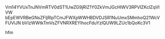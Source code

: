 Vm14YVUxTnJNVmRTV0dST1UwZG9jRlZ1Y0ZkVmJGcHlWV3RPVlZKclZqVlVW
bEpEWVRBeGNsZFljRlpTCmJFWXpWWHBDVDJSR1NuUmxSMmhoQ21WcVFUVlJN
bVIzWWtkTmVsZFVNRXREYlhocFduYzlQUW9LZUc1bQoKc3V1

hfm